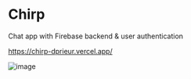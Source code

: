 # Chirp

Chat app with Firebase backend & user authentication

https://chirp-dprieur.vercel.app/

![image](https://user-images.githubusercontent.com/106694506/215760810-64e79d0e-78d9-45ac-9747-f1de3623580f.png)
